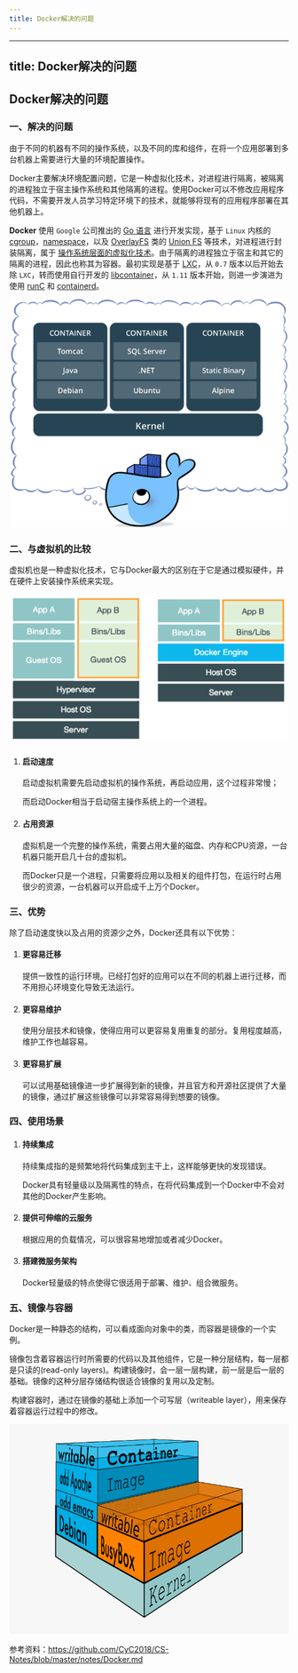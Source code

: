 ```yaml
---
title: Docker解决的问题
---
```


---
title: Docker解决的问题
---

## Docker解决的问题

### 一、解决的问题

​	由于不同的机器有不同的操作系统，以及不同的库和组件，在将一个应用部署到多台机器上需要进行大量的环境配置操作。

​	Docker主要解决环境配置问题，它是一种虚拟化技术，对进程进行隔离，被隔离的进程独立于宿主操作系统和其他隔离的进程。使用Docker可以不修改应用程序代码，不需要开发人员学习特定环境下的技术，就能够将现有的应用程序部署在其他机器上。

**Docker** 使用 `Google` 公司推出的 [Go 语言](https://golang.google.cn/) 进行开发实现，基于 `Linux` 内核的 [cgroup](https://zh.wikipedia.org/wiki/Cgroups)，[namespace](https://en.wikipedia.org/wiki/Linux_namespaces)，以及 [OverlayFS](https://docs.docker.com/storage/storagedriver/overlayfs-driver/) 类的 [Union FS](https://en.wikipedia.org/wiki/Union_mount) 等技术，对进程进行封装隔离，属于 [操作系统层面的虚拟化技术](https://en.wikipedia.org/wiki/Operating-system-level_virtualization)。由于隔离的进程独立于宿主和其它的隔离的进程，因此也称其为容器。最初实现是基于 [LXC](https://linuxcontainers.org/lxc/introduction/)，从 `0.7` 版本以后开始去除 `LXC`，转而使用自行开发的 [libcontainer](https://github.com/docker/libcontainer)，从 `1.11` 版本开始，则进一步演进为使用 [runC](https://github.com/opencontainers/runc) 和 [containerd](https://github.com/containerd/containerd)。

<img src="image/docker1.png">

### 二、与虚拟机的比较

虚拟机也是一种虚拟化技术，它与Docker最大的区别在于它是通过模拟硬件，并在硬件上安装操作系统来实现。

<img src="image/docker2.png">

1. #### 启动速度

    启动虚拟机需要先启动虚拟机的操作系统，再启动应用，这个过程非常慢；

    而启动Docker相当于启动宿主操作系统上的一个进程。

2. #### 占用资源

    虚拟机是一个完整的操作系统，需要占用大量的磁盘、内存和CPU资源，一台机器只能开启几十台的虚拟机。

    而Docker只是一个进程，只需要将应用以及相关的组件打包，在运行时占用很少的资源，一台机器可以开启成千上万个Docker。

### 三、优势

除了启动速度快以及占用的资源少之外，Docker还具有以下优势：

1. #### 更容易迁移

    提供一致性的运行环境。已经打包好的应用可以在不同的机器上进行迁移，而不用担心环境变化导致无法运行。

2. #### 更容易维护

    使用分层技术和镜像，使得应用可以更容易复用重复的部分。复用程度越高，维护工作也越容易。

3. #### 更容易扩展

    可以试用基础镜像进一步扩展得到新的镜像，并且官方和开源社区提供了大量的镜像，通过扩展这些镜像可以非常容易得到想要的镜像。

### 四、使用场景

1. #### 持续集成

    持续集成指的是频繁地将代码集成到主干上，这样能够更快的发现错误。

    Docker具有轻量级以及隔离性的特点，在将代码集成到一个Docker中不会对其他的Docker产生影响。

2. #### 提供可伸缩的云服务

    根据应用的负载情况，可以很容易地增加或者减少Docker。

3. #### 搭建微服务架构

    Docker轻量级的特点使得它很适用于部署、维护、组合微服务。

### 五、镜像与容器

​	Docker是一种静态的结构，可以看成面向对象中的类，而容器是镜像的一个实例。

​	镜像包含着容器运行时所需要的代码以及其他组件，它是一种分层结构，每一层都是只读的(read-only layers)。构建镜像时，会一层一层构建，前一层是后一层的基础。镜像的这种分层存储结构很适合镜像的复用以及定制。

​	构建容器时，通过在镜像的基础上添加一个可写层（writeable layer），用来保存着容器运行过程中的修改。

<img src="image/docker3.png">

参考资料：https://github.com/CyC2018/CS-Notes/blob/master/notes/Docker.md